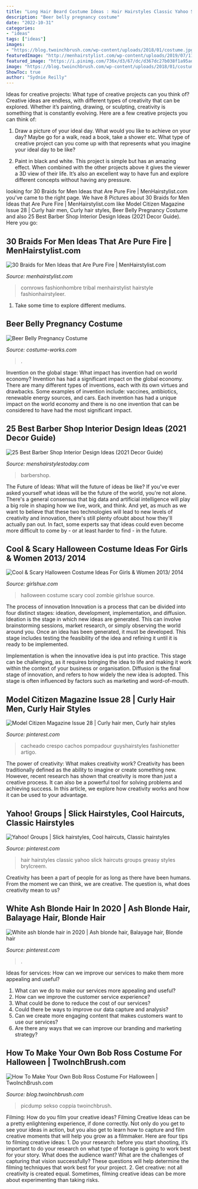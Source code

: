 ```yaml
---
title: "Long Hair Beard Costume Ideas : Hair Hairstyles Classic Yahoo Slick Haircuts Groups Greasy Styles Brylcreem"
description: "Beer belly pregnancy costume"
date: "2022-10-31"
categories:
- "ideas"
tags: ["ideas"]
images:
- "https://blog.twoinchbrush.com/wp-content/uploads/2018/01/costume.jpg"
featuredImage: "http://menhairstylist.com/wp-content/uploads/2019/07/11_long-kinky-thick-braids-for-men-1.jpg"
featured_image: "https://i.pinimg.com/736x/d3/67/dc/d367dc27b038f1a95ad1e2bd2180994d.jpg"
image: "https://blog.twoinchbrush.com/wp-content/uploads/2018/01/costume.jpg"
ShowToc: true
author: "Sydnie Reilly"
---
```



Ideas for creative projects: What type of creative projects can you think of?
Creative ideas are endless, with different types of creativity that can be explored. Whether it’s painting, drawing, or sculpting, creativity is something that is constantly evolving. Here are a few creative projects you can think of:
1) Draw a picture of your ideal day. What would you like to achieve on your day? Maybe go for a walk, read a book, take a shower etc. What type of creative project can you come up with that represents what you imagine your ideal day to be like?

2) Paint in black and white. This project is simple but has an amazing effect. When combined with the other projects above it gives the viewer a 3D view of their life. It’s also an excellent way to have fun and explore different concepts without having any pressure.

	

		
looking for 30 Braids for Men Ideas that Are Pure Fire | MenHairstylist.com you've came to the right page. We have 8 Pictures about 30 Braids for Men Ideas that Are Pure Fire | MenHairstylist.com like Model Citizen Magazine Issue 28 | Curly hair men, Curly hair styles, Beer Belly Pregnancy Costume and also 25 Best Barber Shop Interior Design Ideas (2021 Decor Guide). Here you go:
		
    
## 30 Braids For Men Ideas That Are Pure Fire | MenHairstylist.com

<img loading=lazy src="http://menhairstylist.com/wp-content/uploads/2019/07/11_long-kinky-thick-braids-for-men-1.jpg" onerror="this.onerror=null;this.src='https://tse4.mm.bing.net/th?id=OIP.BIIoVud0VvKiFzAp7mdnXQHaLI&amp;pid=15.1';" alt="30 Braids for Men Ideas that Are Pure Fire | MenHairstylist.com">

_Source: menhairstylist.com_

>cornrows fashionhombre tribal menhairstylist hairstyle fashionhairstyleer. 

	

1. Take some time to explore different mediums.

    
## Beer Belly Pregnancy Costume

<img loading=lazy src="https://photos.costume-works.com/full/beer_belly.jpg" onerror="this.onerror=null;this.src='https://tse2.mm.bing.net/th?id=OIP.0X_kG9SufBwZMYnvptzKnAHaNA&amp;pid=15.1';" alt="Beer Belly Pregnancy Costume">

_Source: costume-works.com_

>. 

	

Invention on the global stage: What impact has invention had on world economy?
Invention has had a significant impact on the global economy. There are many different types of inventions, each with its own virtues and drawbacks. Some examples of invention include: vaccines, antibiotics, renewable energy sources, and cars. Each invention has had a unique impact on the world economy and there is no one invention that can be considered to have had the most significant impact.

    
## 25 Best Barber Shop Interior Design Ideas (2021 Decor Guide)

<img loading=lazy src="https://www.menshairstylestoday.com/wp-content/uploads/2020/11/Best-Barber-Shop-Interior-Design-Ideas.jpg" onerror="this.onerror=null;this.src='https://tse2.mm.bing.net/th?id=OIP.0axF67t2LyR7CIo8sLwE3AHaHa&amp;pid=15.1';" alt="25 Best Barber Shop Interior Design Ideas (2021 Decor Guide)">

_Source: menshairstylestoday.com_

>barbershop. 

	

The Future of Ideas: What will the future of ideas be like?
If you've ever asked yourself what ideas will be the future of the world, you're not alone. There's a general consensus that big data and artificial intelligence will play a big role in shaping how we live, work, and think. And yet, as much as we want to believe that these two technologies will lead to new levels of creativity and innovation, there's still plenty ofoubt about how they'll actually pan out. In fact, some experts say that ideas could even become more difficult to come by - or at least harder to find - in the future.

    
## Cool &amp; Scary Halloween Costume Ideas For Girls &amp; Women 2013/ 2014

<img loading=lazy src="https://www.girlshue.com/wp-content/uploads/2016/07/unnamed-file-2400.jpg" onerror="this.onerror=null;this.src='https://tse1.mm.bing.net/th?id=OIP.-jA2oBra2QwhRKj-z8MXrAAAAA&amp;pid=15.1';" alt="Cool &amp; Scary Halloween Costume Ideas For Girls &amp; Women 2013/ 2014">

_Source: girlshue.com_

>halloween costume scary cool zombie girlshue source. 

	

The process of innovation
Innovation is a process that can be divided into four distinct stages: ideation, development, implementation, and diffusion.
Ideation is the stage in which new ideas are generated. This can involve brainstorming sessions, market research, or simply observing the world around you. Once an idea has been generated, it must be developed. This stage includes testing the feasibility of the idea and refining it until it is ready to be implemented.

Implementation is when the innovative idea is put into practice. This stage can be challenging, as it requires bringing the idea to life and making it work within the context of your business or organisation. Diffusion is the final stage of innovation, and refers to how widely the new idea is adopted. This stage is often influenced by factors such as marketing and word-of-mouth.

    
## Model Citizen Magazine Issue 28 | Curly Hair Men, Curly Hair Styles

<img loading=lazy src="https://i.pinimg.com/736x/68/5b/27/685b272b6bc629620b9515302c9b4bcc.jpg" onerror="this.onerror=null;this.src='https://tse2.mm.bing.net/th?id=OIP.ZeoYpgW_PCw3AQWYZRoRRAHaIV&amp;pid=15.1';" alt="Model Citizen Magazine Issue 28 | Curly hair men, Curly hair styles">

_Source: pinterest.com_

>cacheado crespo cachos pompadour guyshairstyles fashionetter artigo. 

	

The power of creativity: What makes creativity work?
Creativity has been traditionally defined as the ability to imagine or create something new. However, recent research has shown that creativity is more than just a creative process. It can also be a powerful tool for solving problems and achieving success. In this article, we explore how creativity works and how it can be used to your advantage.

    
## Yahoo! Groups | Slick Hairstyles, Cool Haircuts, Classic Hairstyles

<img loading=lazy src="https://i.pinimg.com/736x/6f/09/3b/6f093badff799817b4ae296c69a9c771--classic-hairstyles-hair-photo.jpg" onerror="this.onerror=null;this.src='https://tse3.mm.bing.net/th?id=OIP.zGRxxLELx3I3_3KvpcK4gAHaJ2&amp;pid=15.1';" alt="Yahoo! Groups | Slick hairstyles, Cool haircuts, Classic hairstyles">

_Source: pinterest.com_

>hair hairstyles classic yahoo slick haircuts groups greasy styles brylcreem. 

	

Creativity has been a part of people for as long as there have been humans. From the moment we can think, we are creative. The question is, what does creativity mean to us?

    
## White Ash Blonde Hair In 2020 | Ash Blonde Hair, Balayage Hair, Blonde Hair

<img loading=lazy src="https://i.pinimg.com/736x/d3/67/dc/d367dc27b038f1a95ad1e2bd2180994d.jpg" onerror="this.onerror=null;this.src='https://tse1.mm.bing.net/th?id=OIP.2OQ4aDW65QJ9trJUkiY30AHaJ3&amp;pid=15.1';" alt="White ash blonde hair in 2020 | Ash blonde hair, Balayage hair, Blonde hair">

_Source: pinterest.com_

>. 

	

Ideas for services: How can we improve our services to make them more appealing and useful?
1. What can we do to make our services more appealing and useful? 
2. How can we improve the customer service experience? 
3. What could be done to reduce the cost of our services? 
4. Could there be ways to improve our data capture and analysis? 
5. Can we create more engaging content that makes customers want to use our services? 
6. Are there any ways that we can improve our branding and marketing strategy?

    
## How To Make Your Own Bob Ross Costume For Halloween | TwoInchBrush.com

<img loading=lazy src="https://blog.twoinchbrush.com/wp-content/uploads/2018/01/costume.jpg" onerror="this.onerror=null;this.src='https://tse1.mm.bing.net/th?id=OIP.bOnc-DXFwqgYTp3r08cBkgHaJ4&amp;pid=15.1';" alt="How To Make Your Own Bob Ross Costume For Halloween | TwoInchBrush.com">

_Source: blog.twoinchbrush.com_

>picdump sekso coppia twoinchbrush. 

	

Filming: How do you film your creative ideas?
Filming Creative Ideas can be a pretty enlightening experience, if done correctly. Not only do you get to see your ideas in action, but you also get to learn how to capture and film creative moments that will help you grow as a filmmaker. Here are four tips to filming creative ideas: 1. Do your research: before you start shooting, it’s important to do your research on what type of footage is going to work best for your story. What does the audience want? What are the challenges of capturing that vision successfully? These questions will help determine the filming techniques that work best for your project. 2. Get creative: not all creativity is created equal. Sometimes, filming creative ideas can be more about experimenting than taking risks.

